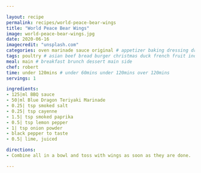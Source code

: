 ```yaml
---

layout: recipe
permalink: recipes/world-peace-bear-wings 
title: "World Peace Bear Wings"
image: world-peace-bear-wings.jpg 
date: 2020-06-16
imagecredit: "unsplash.com" 
categories: oven marinade sauce original # appetizer baking dressing drink grill healthyish marinade oven pickling quick raw salad sandwich sauce snack soup
tags: poultry # asian beef bread burger christmas duck french fruit indian italian mexican nuts pasta pork poultry rice seafood thanksgiving vegetarian
meal: main # breakfast brunch dessert main side
chef: robert 
time: under 120mins # under 60mins under 120mins over 120mins
servings: 1 

ingredients:
- 125|ml BBQ sauce
- 50|ml Blue Dragon Teriyaki Marinade
- 0.25| tsp smoked salt
- 0.25| tsp cayenne
- 1.5| tsp smoked paprika
- 0.5| tsp lemon pepper
- 1| tsp onion powder
- black pepper to taste
- 0.5| lime, juiced

directions:
- Combine all in a bowl and toss with wings as soon as they are done.

--- 
```

